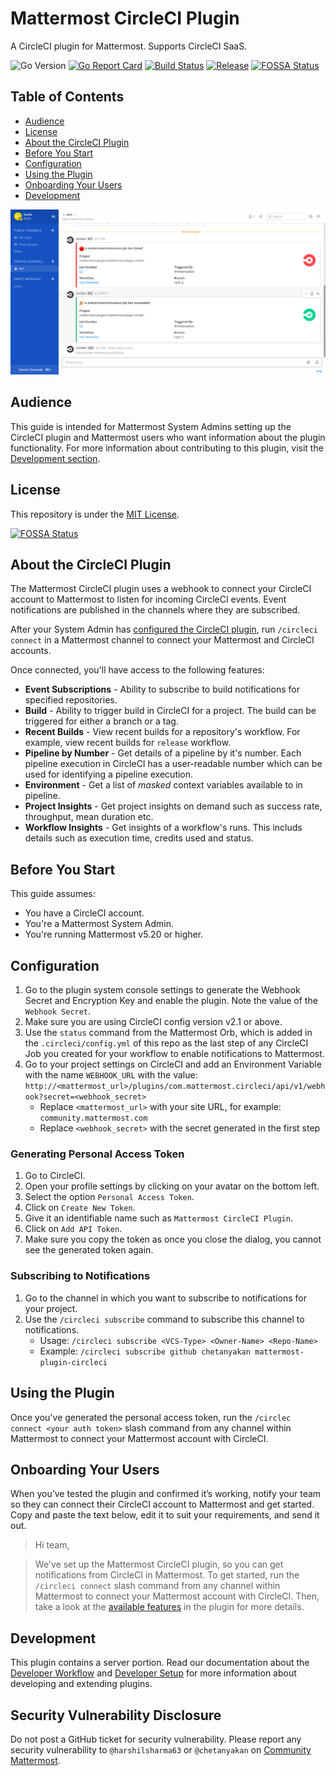 # Mattermost CircleCI Plugin

A CircleCI plugin for Mattermost. Supports CircleCI SaaS.

![Go Version](https://img.shields.io/github/go-mod/go-version/chetanyakan/mattermost-plugin-circleci)
[![Go Report Card](https://goreportcard.com/badge/github.com/chetanyakan/mattermost-plugin-circleci)](https://goreportcard.com/report/github.com/chetanyakan/mattermost-plugin-circleci)
[![Build Status](https://img.shields.io/circleci/project/github/chetanyakan/mattermost-plugin-circleci/master)](https://circleci.com/gh/chetanyakan/mattermost-plugin-circleci)
[![Release](https://img.shields.io/github/v/release/chetanyakan/mattermost-plugin-circleci?include_prereleases)](https://github.com/chetanyakan/mattermost-plugin-circleci/releases/latest)
[![FOSSA Status](https://app.fossa.com/api/projects/git%2Bgithub.com%2Fchetanyakan%2Fmattermost-plugin-circleci.svg?type=shield)](https://app.fossa.com/projects/git%2Bgithub.com%2Fchetanyakan%2Fmattermost-plugin-circleci?ref=badge_shield)

## Table of Contents

 - [Audience](#audience)
 - [License](#license)
 - [About the CircleCI Plugin](#about-the-circleci-plugin)
 - [Before You Start](#before-you-start)
 - [Configuration](#configuration)
 - [Using the Plugin](#using-the-plugin)
 - [Onboarding Your Users](#onboarding-your-users)
 - [Development](#development)

![CircleCI plugin screenshot](images/circleci_mattermost.png)

## Audience

This guide is intended for Mattermost System Admins setting up the CircleCI plugin and Mattermost users who want information about the plugin functionality. For more information about contributing to this plugin, visit the [Development section](#development).

## License

This repository is under the [MIT License](https://github.com/chetanyakan/mattermost-plugin-circleci/blob/master/LICENSE).

[![FOSSA Status](https://app.fossa.com/api/projects/git%2Bgithub.com%2Fchetanyakan%2Fmattermost-plugin-circleci.svg?type=large)](https://app.fossa.com/projects/git%2Bgithub.com%2Fchetanyakan%2Fmattermost-plugin-circleci?ref=badge_large)

## About the CircleCI Plugin

The Mattermost CircleCI plugin uses a webhook to connect your CircleCI account to Mattermost to listen for incoming CircleCI events. Event notifications are published in the channels where they are subscribed. 

After your System Admin has [configured the CircleCI plugin](#configuration), run `/circleci connect` in a Mattermost channel to connect your Mattermost and CircleCI accounts.

Once connected, you'll have access to the following features:

* __Event Subscriptions__ - Ability to subscribe to build notifications for specified repositories.
* __Build__ - Ability to trigger build in CircleCI for a project. The build can be triggered for either a branch or a tag.
* __Recent Builds__ - View recent builds for a repository's workflow. For example, view recent builds for `release` workflow.
* __Pipeline by Number__ - Get details of a pipeline by it's number. Each pipeline execution in CircleCI has a user-readable number which can be used for identifying a pipeline execution.  
* __Environment__ - Get a list of *masked* context variables available to in pipeline.
* __Project Insights__ - Get project insights on demand such as success rate, throughput, mean duration etc.
* __Workflow Insights__ - Get insights of a workflow's runs. This includs details such as execution time, credits used and status.

## Before You Start

This guide assumes:

- You have a CircleCI account.
- You're a Mattermost System Admin.
- You're running Mattermost v5.20 or higher.

## Configuration

1. Go to the plugin system console settings to generate the Webhook Secret and Encryption Key and enable the plugin. Note the value of the `Webhook Secret`.
1. Make sure you are using CircleCI config version v2.1 or above.
1. Use the `status` command from the Mattermost Orb, which is added in the `.circleci/config.yml` of this repo as the last step of any CircleCI Job you created for your workflow to enable notifications to Mattermost.
1. Go to your project settings on CircleCI and add an Environment Variable with the name `WEBHOOK_URL` with the value:
`http://<mattermost_url>/plugins/com.mattermost.circleci/api/v1/webhook?secret=<webhook_secret>`
    - Replace `<mattermost_url>` with your site URL, for example: `community.mattermost.com`
    - Replace `<webhook_secret>` with the secret generated in the first step

### Generating Personal Access Token

1. Go to CircleCI.
1. Open your profile settings by clicking on your avatar on the bottom left.
1. Select the option `Personal Access Token`.
1. Click on `Create New Token`.
1. Give it an identifiable name such as `Mattermost CircleCI Plugin`.
1. Click on `Add API Token`.
1. Make sure you copy the token as once you close the dialog, you cannot see the generated token again. 

### Subscribing to Notifications

1. Go to the channel in which you want to subscribe to notifications for your project.
1. Use the `/circleci subscribe` command to subscribe this channel to notifications.
    - Usage: `/circleci subscribe <VCS-Type> <Owner-Name> <Repo-Name>`
    - Example: `/circleci subscribe github chetanyakan mattermost-plugin-circleci`

## Using the Plugin

Once you've generated the personal access token, run the `/circlec connect <your auth token>` slash command from any channel within Mattermost to connect your Mattermost account with CircleCI.

## Onboarding Your Users

When you’ve tested the plugin and confirmed it’s working, notify your team so they can connect their CircleCI account to Mattermost and get started. Copy and paste the text below, edit it to suit your requirements, and send it out.

> Hi team, 

> We've set up the Mattermost CircleCI plugin, so you can get notifications from CircleCI in Mattermost. To get started, run the `/circleci connect` slash command from any channel within Mattermost to connect your Mattermost account with CircleCI. Then, take a look at the [available features](#about-the-circleci-plugin) in the plugin for more details.

## Development

This plugin contains a server portion. Read our documentation about the [Developer Workflow](https://developers.mattermost.com/extend/plugins/developer-workflow/) and [Developer Setup](https://developers.mattermost.com/extend/plugins/developer-setup/) for more information about developing and extending plugins.

## Security Vulnerability Disclosure

Do not post a GitHub ticket for security vulnerability. Please report any security vulnerability to `@harshilsharma63` or `@chetanyakan` on [Community Mattermost](https://community.mattermost.com). 
